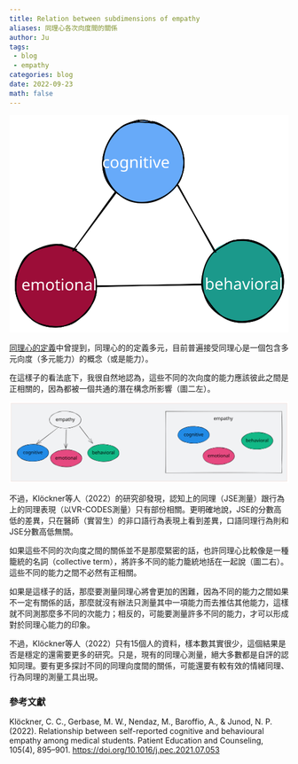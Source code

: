 ```yaml
---
title: Relation between subdimensions of empathy
aliases: 同理心各次向度間的關係
author: Ju
tags: 
 - blog
 - empathy
categories: blog
date: 2022-09-23
math: false
---
```


![component](./images/empathycomponent.svg "常見的同理心的向度") 

[同理心的定義](../同理心的定義)中曾提到，同理心的的定義多元，目前普遍接受同理心是一個包含多元向度（多元能力）的概念（或是能力）。

在這樣子的看法底下，我很自然地認為，這些不同的次向度的能力應該彼此之間是正相關的，因為都被一個共通的潛在構念所影響（圖二左）。

![models](./images/empathymodel.svg "同理心是一個包含多向度的潛在構念或是一個籠統名詞呢？") 

不過，Klöckner等人（2022）的研究卻發現，認知上的同理（JSE測量）跟行為上的同理表現（以VR-CODES測量）只有部份相關。更明確地說，JSE的分數高低的差異，只在醫師（實習生）的非口語行為表現上看到差異，口語同理行為則和JSE分數高低無關。

如果這些不同的次向度之間的關係並不是那麼緊密的話，也許同理心比較像是一種籠統的名詞（collective term），將許多不同的能力籠統地括在一起說（圖二右）。這些不同的能力之間不必然有正相關。

如果是這樣子的話，那麼要測量同理心將會更加的困難，因為不同的能力之間如果不一定有關係的話，那麼就沒有辦法只測量其中一項能力而去推估其他能力，這樣就不同測那麼多不同的次能力；相反的，可能要測量許多不同的能力，才可以形成對於同理心能力的印象。

不過，Klöckner等人（2022）只有15個人的資料，樣本數其實很少，這個結果是否是穩定的還需要更多的研究。只是，現有的同理心測量，絕大多數都是自評的認知同理。要有更多探討不同的同理向度間的關係，可能還要有較有效的情緒同理、行為同理的測量工具出現。



### 參考文獻

Klöckner, C. C., Gerbase, M. W., Nendaz, M., Baroffio, A., & Junod, N. P. (2022). Relationship between self-reported cognitive and behavioural empathy among medical students. Patient Education and Counseling, 105(4), 895–901. https://doi.org/10.1016/j.pec.2021.07.053
